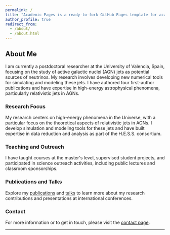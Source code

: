 ```yaml
---
permalink: /
title: "Academic Pages is a ready-to-fork GitHub Pages template for academic personal websites"
author_profile: true
redirect_from: 
  - /about/
  - /about.html
---
```


## About Me

I am currently a postdoctoral researcher at the University of Valencia, Spain, focusing on the study of active galactic nuclei (AGN) jets as potential sources of neutrinos. My research involves developing new numerical tools for simulating and modeling these jets. I have authored four first-author publications and have expertise in high-energy astrophysical phenomena, particularly relativistic jets in AGNs.

### Research Focus

My research centers on high-energy phenomena in the Universe, with a particular focus on the theoretical aspects of relativistic jets in AGNs. I develop simulation and modeling tools for these jets and have built expertise in data reduction and analysis as part of the H.E.S.S. consortium.

### Teaching and Outreach

I have taught courses at the master's level, supervised student projects, and participated in science outreach activities, including public lectures and classroom sponsorships.

### Publications and Talks

Explore my [publications](#) and [talks](#) to learn more about my research contributions and presentations at international conferences.

### Contact

For more information or to get in touch, please visit the [contact page](#).

---